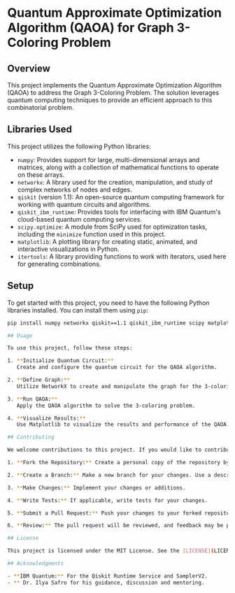 # Quantum Approximate Optimization Algorithm (QAOA) for Graph 3-Coloring Problem

## Overview

This project implements the Quantum Approximate Optimization Algorithm (QAOA) to address the Graph 3-Coloring Problem. The solution leverages quantum computing techniques to provide an efficient approach to this combinatorial problem.

## Libraries Used

This project utilizes the following Python libraries:

- `numpy`: Provides support for large, multi-dimensional arrays and matrices, along with a collection of mathematical functions to operate on these arrays.
- `networkx`: A library used for the creation, manipulation, and study of complex networks of nodes and edges.
- `qiskit` (version 1.1): An open-source quantum computing framework for working with quantum circuits and algorithms.
- `qiskit_ibm_runtime`: Provides tools for interfacing with IBM Quantum's cloud-based quantum computing services.
- `scipy.optimize`: A module from SciPy used for optimization tasks, including the `minimize` function used in this project.
- `matplotlib`: A plotting library for creating static, animated, and interactive visualizations in Python.
- `itertools`: A library providing functions to work with iterators, used here for generating combinations.

## Setup

To get started with this project, you need to have the following Python libraries installed. You can install them using `pip`:

```bash
pip install numpy networkx qiskit==1.1 qiskit_ibm_runtime scipy matplotlib

## Usage

To use this project, follow these steps:

1. **Initialize Quantum Circuit:**
   Create and configure the quantum circuit for the QAOA algorithm.

2. **Define Graph:**
   Utilize NetworkX to create and manipulate the graph for the 3-coloring problem.

3. **Run QAOA:**
   Apply the QAOA algorithm to solve the 3-coloring problem.

4. **Visualize Results:**
   Use Matplotlib to visualize the results and performance of the QAOA algorithm.

## Contributing

We welcome contributions to this project. If you would like to contribute, please follow these guidelines:

1. **Fork the Repository:** Create a personal copy of the repository by forking it on GitHub.

2. **Create a Branch:** Make a new branch for your changes. Use a descriptive name for the branch that reflects the changes you are making.

3. **Make Changes:** Implement your changes or additions.

4. **Write Tests:** If applicable, write tests for your changes.

5. **Submit a Pull Request:** Push your changes to your forked repository and submit a pull request to the main repository. Describe your changes and reference any related issues.

6. **Review:** The pull request will be reviewed, and feedback may be provided. You may need to make additional changes based on the review.

## License

This project is licensed under the MIT License. See the [LICENSE](LICENSE) file for details.

## Acknowledgments

- **IBM Quantum:** For the Qiskit Runtime Service and SamplerV2.
- ** Dr. Ilya Safro for his guidance, discussion and mentoring.



